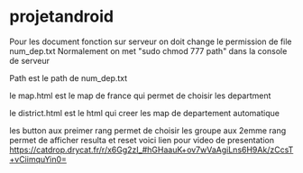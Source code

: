 # projetandroid
Pour les document fonction sur serveur on doit change le permission de file  num_dep.txt
Normalement on met "sudo chmod 777 path" dans la console de serveur 

Path est le  path de num_dep.txt

le map.html est le map de france qui permet de choisir les department 

le district.html est le html qui creer les map de departement automatique

les button aux  preimer rang permet de choisir les  groupe
aux 2emme rang permet de afficher resulta et reset
voici lien pour video de presentation
https://catdrop.drycat.fr/r/x6Gg2zI_#hGHaauK+ov7wVaAgiLns6H9Ak/zCcsT+vCiimquYin0=
